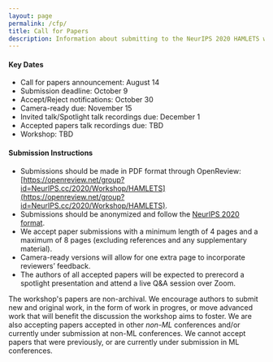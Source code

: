 ```yaml
---
layout: page
permalink: /cfp/
title: Call for Papers
description: Information about submitting to the NeurIPS 2020 HAMLETS workshop. 
---
```


#### Key Dates 

* Call for papers announcement: August 14
* Submission deadline: October 9
* Accept/Reject notifications: October 30
* Camera-ready due: November 15
* Invited talk/Spotlight talk recordings due: December 1
* Accepted papers talk recordings due: TBD
* Workshop: TBD

#### Submission Instructions

* Submissions should be made in PDF format through OpenReview: [https://openreview.net/group?id=NeurIPS.cc/2020/Workshop/HAMLETS](https://openreview.net/group?id=NeurIPS.cc/2020/Workshop/HAMLETS).
* Submissions should be anonymized and follow the [NeurIPS 2020 format](https://nips.cc/Conferences/2020/PaperInformation/StyleFiles).
* We accept paper submissions with a minimum length of 4 pages and a maximum of 8 pages (excluding references and any supplementary material).
* Camera-ready versions will allow for one extra page to incorporate reviewers’ feedback.
* The authors of all accepted papers will be expected to prerecord a spotlight presentation and attend a live Q&A session over Zoom.

The workshop's papers are non-archival. We encourage authors to submit new and original work, in the form of work in progres, or move advanced work that will benefit the discussion the workshop aims to foster. We are also accepting papers accepted in other *non-ML* conferences and/or currently under submission at non-ML conferences. We cannot accept papers that were previously, or are currently under submission in ML conferences.
